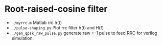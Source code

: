# Root-raised-cosine filter

- `./myrrc.m` Matlab rrc h(t)
- `./pulse-shaping.py` Plot rrc filter h(t) and H(f)
- `./gen_qpsk_raw_pulse.py` generate raw +-1 pulse to feed RRC for verilog simulation.
